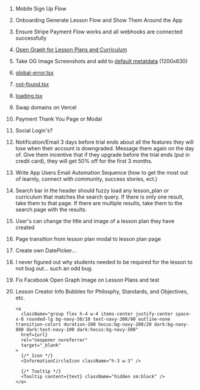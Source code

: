 1. Mobile Sign Up Flow
1. Onboarding Generate Lesson Flow and Show Them Around the App
1. Ensure Stripe Payment Flow works and all webhooks are connected successfully
1. [Open Graph for Lesson Plans and Curriculum](https://nextjs.org/docs/app/api-reference/file-conventions/metadata/opengraph-image)
1. Take OG Image Screenshots and add to [default metatdata](src/lib/meta/defaultMetadata.ts) (1200x630)
1. [global-error.tsx](src/app/global-error.tsx)
1. [not-found.tsx](src/app/not-found.tsx)
1. [loading.tsx](src/app/loading.tsx)
1. Swap domains on Vercel
1. Payment Thank You Page or Modal
1. Social Login's?
1. Notification/Email 3 days before trial ends about all the features they will lose when their account is downgraded. Message them again on the day of. Give them incentive that if they upgrade before the trial ends (put in credit card), they will get 50% off for the first 3 months.
1. Write App Users Email Automation Sequence (how to get the most out of learnly, connect with community, success stories, ect.)
1. Search bar in the header should fuzzy load any lesson_plan or curriculum that matches the search query. If there is only one result, take them to that page. If there are multiple results, take them to the search page with the results.
1. User's can change the title and image of a lesson plan they have created
1. Page transition from lesson plan modal to lesson plan page
1. Create own DatePicker...
1. I never figured out why students needed to be required for the lesson to not bug out... such an odd bug.
1. Fix Facebook Open Graph Image on Lesson Plans and test
1. Lesson Creator Info Bubbles for Philosphy, Standards, and Objectives, etc.

   ```tsx
   <a
     className="group flex h-4 w-4 items-center justify-center space-x-8 rounded-lg bg-navy-50/10 text-navy-300/90 outline-none transition-colors duration-200 hocus:bg-navy-200/20 dark:bg-navy-800 dark:text-navy-100 dark:hocus:bg-navy-500"
     href={url}
     rel="noopener noreferrer"
     target="_blank"
   >
     {/* Icon */}
     <InformationCircleIcon className="h-3 w-3" />

     {/* Tooltip */}
     <Tooltip content={text} className="hidden sm:block" />
   </a>
   ```
